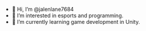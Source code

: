 - 👋 Hi, I’m @jalenlane7684
- 👀 I’m interested in esports and programming.
- 🌱 I’m currently learning game development in Unity.

<!---
jalenlane7684/jalenlane7684 is a ✨ special ✨ repository because its `README.md` (this file) appears on your GitHub profile.
You can click the Preview link to take a look at your changes.
--->
